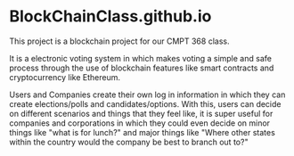 # BlockChainClass.github.io

This project is a blockchain project for our CMPT 368 class.

It is a electronic voting system in which makes voting a simple and safe process through the use of blockchain features like smart contracts and cryptocurrency like Ethereum.

Users and Companies create their own log in information in which they can create elections/polls and candidates/options. With this, users can decide on different scenarios and things that they feel like, it is super useful for companies and corporations in which they could even decide on minor things like "what is for lunch?" and major things like "Where other states within the country would the company be best to branch out to?"
